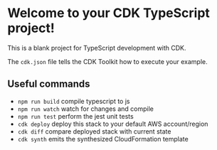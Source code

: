 # Welcome to your CDK TypeScript project!

This is a blank project for TypeScript development with CDK.

The `cdk.json` file tells the CDK Toolkit how to execute your example.

## Useful commands

 * `npm run build`   compile typescript to js
 * `npm run watch`   watch for changes and compile
 * `npm run test`    perform the jest unit tests
 * `cdk deploy`      deploy this stack to your default AWS account/region
 * `cdk diff`        compare deployed stack with current state
 * `cdk synth`       emits the synthesized CloudFormation template
